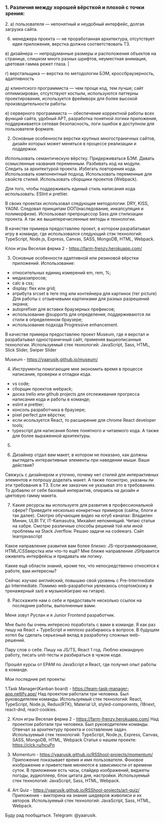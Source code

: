 <h3> 1. Различия между хорошей вёрсткой и плохой с точки зрения: </h3>
2. 
а) пользователя — непонятный и неудобный интерфейс‚ долгая загрузка сайта.

6) менеджера проекта — не проработанная архитектура, отсутствует идея приложения,
верстка должна соответствовать ТЗ.

в) дизайнера — непродуманные размеры и расположения объектов на странице, слишком
много разных шрифтов, неуместная анимация, цветовая гамма режет глаза. |

г) верстальщика — верстка по методологии БЭМ, кроссбраузерность, адаптивность

д) клиентского программиста — чем проще код, тем лучше; сайт оптимизирован,
отсутствуют костыли, используются паттерны проектирования, используется фреймворк
для более высокой производительности работы.

е) серверного программиста — обеспечение корректной работы всех функций сайта,
удобный АРТ, разработка понятной логики приложения, поддерживается сетевая
безопасность, логи ошибок в доступном для пользователя формате.

    
2. Основные особенности верстки крупных многостраничных сайтов, дизайн
которых может меняться в процессе реализации и поддержки. 
  
  Использовать семантическую вёрстку. Придерживаться БЭМ. Давать осмысленные
названия переменным. Разбивать код на модули. Следить за архитектурой проекта. Избегать
повторения кода. Использовать компонентный подход. Использовать переменные для
свойств стилей. Использовать сборщики проектов (Wеbраck).

Для того, чтобы поддерживать единый стиль написания кода использовать: ESlint и prettier.

В своих проектах использовал следующие методологии: DRY, KISS, YAGNI. Следовал
принципам ООП(наследование, инкапсуляция и полиморфизм).
Использовал препроцессор Sass для стилизации проекта. А так же вышеперечисленные
методы и технологии.

В качестве примера предоставляю проект, в котором разрабатывал игру в команде, где
использовался следующий стэк технологий: TypeScript, Node.js, Express, Canvas, SASS, MongoDB, HTML, Webpack.

Клон игры Веселая ферма 2 - https://farm-frenzy.herokuapp.com/

3. Основные особенности адаптивной или резиновой вёрстки приложений.
 Использование: 
  - относительных единиц измерений em, rem, %;
  - медиазапросов;
  - calc в css;
  - display: flex или grid;
  - атрибута srcset в теге img или контейнера для картинок (тег picture) Для работы с отзывчивыми картинками для разных разрешений экрана;
  - autoprefixer для вставки браузерных префиксов;
  - использование @supports для определения, поддерживаются ли стили в определенном браузере;
  - использование подхода Progressive enhancement.

В качестве примера предоставляю проект Museum, где я верстал и разрабатывал одностраничный сайт, применяя вышеописанные технологии.
Используемый стек технологий: JavaScript, Sass, HTML, Slick Slider, Swiper Slider

Museum - https://yaarusik.github.io/museum/

4. Инструменты помогающие мне экономить время в процессе
написания, проверки и отладки кода. 
 - vs code;
 - сборщик проектов webpack;
 - доска trello или github projects для отслеживания прогресса написания кода и работы в команде;
 - eslint и prettier;
 - консоль разработчика в браузере;
 - pixel perfect для вёрстки;
 - если исользуется React, то расширение для chrome React developer tools;
 - typescript для написания более понятного и читаемого кода. А также для более выраженной архитектуры.

5.

6. Дизайнер отдал вам макет, в котором не показано, как должны выглядеть
интерактивные элементы при наведении мыши. Ваши действия?

Свяжусь с дизайнером и уточню, почему нет стилей для интерактивных элементов и попрошу доделать макет.
А также посмотрю, указаны ли эти требования в ТЗ.
Если же заказчик не указывал это в требованиях. То добавлю от себя базовый интерактив, опираясь на дизайн и цветовую гамму макета.

7. Какие ресурсы вы используете для развития в профессиональной сфере? Приведите
несколько конкретных примеров (сайты, блоги и так далее).
    Смотрю обучающие видео на ютуб каналах: Владилен Минин, ULBI TV, IT-Kamasutra, Михайил непомнящий.
    Читаю статьи на хабре.
    Смотрю различные способы решений той или иной проблемы на Stack Jverflow.
    Решаю задачи на codewars.
    Cайт learnjavascript
    
Какое направление развития вам более близко: JS-программирование, HTML/CSSверстка или что-то ещё?
Мне ближе направление JSНравится оживлять интерфейсы и придавать им логику.

Какие ещё области знаний, кроме тех, что непосредственно относятся к работе, вам
интересны?

Сейчас изучаю английский, повышаю свой уровень с Pre-Intermediate до Intermediate.
Помимо web-разработки увлекаюсь спортом(хожу в тренажерный зал) и музыкой(играю на гитаре).
    
8. Расскажите нам о себе и предоставьте несколько ссылок на последние работы,
выполненные вами. 

Меня зовут Руслан и я Junior Frontend разработчик.

Мне было бы очень интересно поработать с вами в команде. Я как раз пишу на React + TypeScript и неплохо разбираюсь в вопросе.
В будущем хотел бы сделать серьезный вклад в разработку сложных web-решений.

Пару слов о себе. Пишу на JS/TS, React 1 год. Люблю командную работу, писать unit-тесты и разбираться в чужом коде.

Прошёл курсы от EPAM по JavaScript и React, где получил опыт работы в команде.

Мои последние pet проекты: 

1.Task Manager(Kanban board) - https://team-task-manager-app.netlify.app/
Над проектом работали три человека. Был руководителем команды.
Используемый стек технологий: React, TypeScript, Node.js, Redux(RTK), Material UI, styled-components, i18next, react-dnd, react-cookies.

2. Клон игры Веселая ферма 2 - https://farm-frenzy.herokuapp.com/
Над проектом работали три человека. Был руководителем команды. Отвечал за архитектуру проекта и составление задач.
Используемый стек технологий: TypeScript, Node.js, Express, Canvas, SASS, MongoDB, HTML, Webpack
Статья о нашем проекте: https://clck.ru/hcuPn

3. Momentum - https://yaarusik.github.io/RSShool-projects/momentum/
Приложение показывает время и имя пользователя. Фоновое изображение и приветствие меняются в зависимости от времени суток.
В приложении есть часы, слайдер изображений, виджеты погоды, аудиоплеер, блок цитата дня, настройки.
Используемый стек технологий: JavaScript, Sass, HTML, Webpack.

4. Art Quiz - https://yaarusik.github.io/RSShool-projects/art-quiz/
Приложение - викторина на знание шедевров живописи и их авторов.
Используемый стек технологий: JavaScript, Sass, HTML, Webpack.

Буду рад пообщаться. Telegram: @yaarusik.

